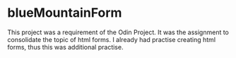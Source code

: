 # blueMountainForm
This project was a requirement of the Odin Project.
It was the assignment to consolidate the topic of html forms.
I already had practise creating html forms, thus this was additional practise.

